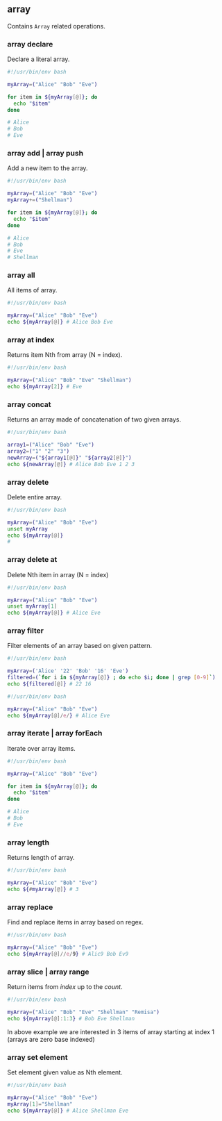 ## array

Contains `Array` related operations.

### array declare

Declare a literal array.

```bash
#!/usr/bin/env bash

myArray=("Alice" "Bob" "Eve")

for item in ${myArray[@]}; do
  echo "$item"
done

# Alice
# Bob
# Eve
```

### array add | array push

Add a new item to the array.

```bash
#!/usr/bin/env bash

myArray=("Alice" "Bob" "Eve")
myArray+=("Shellman")

for item in ${myArray[@]}; do
  echo "$item"
done

# Alice
# Bob
# Eve
# Shellman
```

### array all

All items of array.

```bash
#!/usr/bin/env bash

myArray=("Alice" "Bob" "Eve")
echo ${myArray[@]} # Alice Bob Eve
```

### array at index

Returns item Nth from array (N = index).

```bash
#!/usr/bin/env bash

myArray=("Alice" "Bob" "Eve" "Shellman")
echo ${myArray[2]} # Eve
```

### array concat

Returns an array made of concatenation of two given arrays.

```bash
#!/usr/bin/env bash

array1=("Alice" "Bob" "Eve")
array2=("1" "2" "3")
newArray=("${array1[@]}" "${array2[@]}")
echo ${newArray[@]} # Alice Bob Eve 1 2 3
```

### array delete

Delete entire array.

```bash
#!/usr/bin/env bash

myArray=("Alice" "Bob" "Eve")
unset myArray
echo ${myArray[@]}
#
```

### array delete at

Delete Nth item in array (N = index)

```bash
#!/usr/bin/env bash

myArray=("Alice" "Bob" "Eve")
unset myArray[1]
echo ${myArray[@]} # Alice Eve
```

### array filter

Filter elements of an array based on given pattern.

```bash
#!/usr/bin/env bash

myArray=('Alice' '22' 'Bob' '16' 'Eve')
filtered=(`for i in ${myArray[@]} ; do echo $i; done | grep [0-9]`)
echo ${filtered[@]} # 22 16
```

```bash
#!/usr/bin/env bash

myArray=("Alice" "Bob" "Eve")
echo ${myArray[@]/e/} # Alice Eve
```

### array iterate | array forEach

Iterate over array items.

```bash
#!/usr/bin/env bash

myArray=("Alice" "Bob" "Eve")

for item in ${myArray[@]}; do
  echo "$item"
done

# Alice
# Bob
# Eve
```

### array length

Returns length of array.

```bash
#!/usr/bin/env bash

myArray=("Alice" "Bob" "Eve")
echo ${#myArray[@]} # 3
```

### array replace

Find and replace items in array based on regex.

```bash
#!/usr/bin/env bash

myArray=("Alice" "Bob" "Eve")
echo ${myArray[@]//e/9} # Alic9 Bob Ev9
```

### array slice | array range

Return items from *index* up to the *count*.

```bash
#!/usr/bin/env bash

myArray=("Alice" "Bob" "Eve" "Shellman" "Remisa")
echo ${myArray[@]:1:3} # Bob Eve Shellman
```

In above example we are interested in 3 items of array starting at index 1 (arrays are zero base indexed)

### array set element

Set element given value as Nth element.

```bash
#!/usr/bin/env bash

myArray=("Alice" "Bob" "Eve")
myArray[1]="Shellman"
echo ${myArray[@]} # Alice Shellman Eve
```
